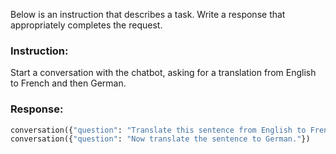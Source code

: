 Below is an instruction that describes a task. Write a response that appropriately completes the request.

### Instruction:
Start a conversation with the chatbot, asking for a translation from English to French and then German.

### Response:
```python
conversation({"question": "Translate this sentence from English to French: I love programming."})
conversation({"question": "Now translate the sentence to German."})
```